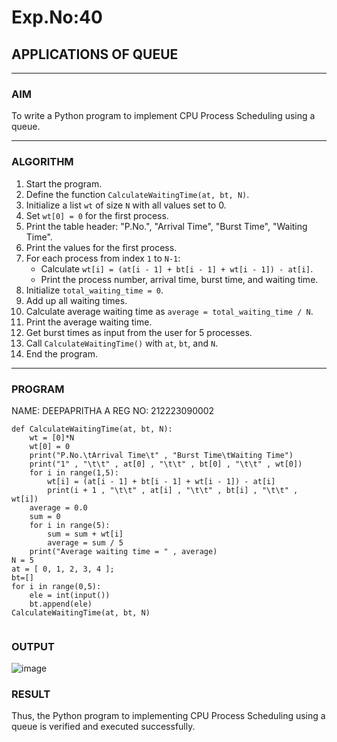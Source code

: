 # Exp.No:40  
## APPLICATIONS OF QUEUE

---

### AIM  
To write a Python program to implement CPU Process Scheduling using a queue.

---

### ALGORITHM  

1. Start the program.  
2. Define the function `CalculateWaitingTime(at, bt, N)`.  
3. Initialize a list `wt` of size `N` with all values set to 0.  
4. Set `wt[0] = 0` for the first process.  
5. Print the table header: "P.No.", "Arrival Time", "Burst Time", "Waiting Time".  
6. Print the values for the first process.  
7. For each process from index `1` to `N-1`:  
   - Calculate `wt[i] = (at[i - 1] + bt[i - 1] + wt[i - 1]) - at[i]`.  
   - Print the process number, arrival time, burst time, and waiting time.  
8. Initialize `total_waiting_time = 0`.  
9. Add up all waiting times.  
10. Calculate average waiting time as `average = total_waiting_time / N`.  
11. Print the average waiting time.  
12. Get burst times as input from the user for 5 processes.  
13. Call `CalculateWaitingTime()` with `at`, `bt`, and `N`.  
14. End the program.

---

### PROGRAM  
NAME: DEEPAPRITHA A
REG NO: 212223090002
```
def CalculateWaitingTime(at, bt, N):
	wt = [0]*N
	wt[0] = 0
	print("P.No.\tArrival Time\t" , "Burst Time\tWaiting Time")
	print("1" , "\t\t" , at[0] , "\t\t" , bt[0] , "\t\t" , wt[0])
	for i in range(1,5):
		wt[i] = (at[i - 1] + bt[i - 1] + wt[i - 1]) - at[i]
		print(i + 1 , "\t\t" , at[i] , "\t\t" , bt[i] , "\t\t" , wt[i])
	average = 0.0
	sum = 0
	for i in range(5):
		sum = sum + wt[i]
		average = sum / 5
	print("Average waiting time = " , average)
N = 5
at = [ 0, 1, 2, 3, 4 ];
bt=[]
for i in range(0,5):
    ele = int(input())
    bt.append(ele)
CalculateWaitingTime(at, bt, N)


```

### OUTPUT

![image](https://github.com/user-attachments/assets/5b0d6a2f-4e83-4ff7-92aa-2c4a39843c58)


### RESULT

Thus, the Python program to implementing CPU Process Scheduling using a queue is verified and executed successfully.

